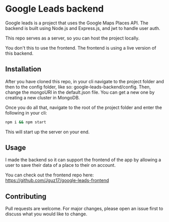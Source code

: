# Google Leads backend

Google leads is a project that uses the Google Maps Places API. The backend is built using Node.js and Express.js, and jwt to handle user auth. 

This repo serves as a server, so you can host the project locally. 

You don't this to use the frontend. The frontend is using a live version of this backend.

## Installation

After you have cloned this repo, in your cli navigate to the project folder and then to the config folder, like so: google-leads-backend/config. Then, change the mongoURI in the default.json file. You can get a new one by creating a new cluster in MongoDB.

Once you do all that, navigate to the root of the project folder and enter the following in your cli:

```bash
npm i && npm start
```

This will start up the server on your end. 

## Usage

I made the backend so it can support the frontend of the app by allowing a user to save their data of a place to their on account. 

You can check out the frontend repo here: https://github.com/Jguz17/google-leads-frontend

## Contributing
Pull requests are welcome. For major changes, please open an issue first to discuss what you would like to change.
